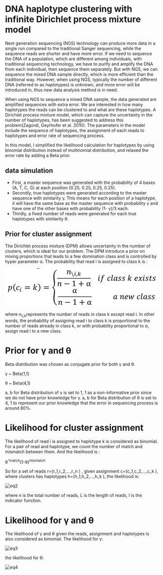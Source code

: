 # DNA haplotype clustering with infinite Dirichlet process mixture model

Next generation sequencing (NGS) technology can produce more data in a single run compared to the traditional Sanger sequencing, while the sequence reads are shorter and have more error. If we need to sequence the DNA of a population, which are different among individuals, with traditional sequencing technology, we have to purify and amplify the DNA from each individual, then sequence them separately. But with NGS, we can sequence the mixed DNA sample directly, which is more efficient than the traditional way. However, when using NGS, typically the number of different DNA (referred to as haplotypes) is unknown, and more error will be introduced in, thus new data analysis method is in need.

When using NGS to sequence a mixed DNA sample, the data generated are amplified sequences with extra error. We are interested in how many haplotypes the reads can be clustered to and what are these haplotypes. A Dirichlet process mixture model, which can capture the uncertainty in the number of haplotypes, has been suggested to address this problem(Zagordi, Geyrhofer et al. 2010). The parameters in the model include the sequence of haplotypes, the assignment of each reads to haplotypes and error rate of sequencing process. 

In this model, I simplified the likelihood calculation for haplotypes by using binomial distribution instead of multinomial distribution, and relaxed the error rate by adding a Beta prior. 

## data simulation
- First, a master sequence was generated with the probability of 4 bases (A, T, C, G) at each position (0.25, 0.25, 0.25, 0.25). 
- Secondly, true haplotypes were generated according to the master sequence with similarity γ. This means for each position of a haplotype, it will have the same base as the master sequence with probability γ and have one of the other bases with probability (1- γ)/3 each. 
- Thirdly, a fixed number of reads were generated for each true haplotypes with similarity θ.

## Prior for cluster assignment
The Dirichlet process mixture (DPM) allows uncertainty in the number of clusters, which is ideal for our problem. The DPM introduce a prior on mixing proportions that leads to a few domination class and is controlled by hyper parameter α. The probability that read i is assigned to class k is :

![eq1](img/eq1.png )

 where 𝑛<sub>\i,k</sub>represents the number of reads in class k except read i. In other words, the probability of assigning read i to class k is proportional to the number of reads already in class k, or with probability proportional to α, assign read i to a new class.
 
# Prior for γ and θ
Beta distribution was chosen as conjugate prior for both γ and θ.

γ ~ Beta(1,1)

θ ~ Beta(4,1)

a, b for Beta distribution of γ is set to 1, 1 as a non-informative prior since we do not have prior knowledge for γ. a, b for Beta distribution of θ is set to 4, 1 to represent our prior knowledge that the error in sequencing process is around 80%.

# Likelihood for cluster assignment
The likelihood of read i is assigned to haplotype k is considered as binomial. For a pair of read and haplotype, we count the number of match and mismatch between them. And the likelihood is :

θ<sup>^match</sup>(1-θ)<sup>mismatch</sup>

So for a set of reads r=(r_1,r_2,…,r_n )  , given assignment c=(c_1,c_2,…,c_k ), where clusters has haplotypes h=(h_1,h_2,…,h_k ), the likelihood is:

![eq2](img/eq2.jpg?raw=true )

where n is the total number of reads, L is the length of reads, I is the indicator function.

# Likelihood for γ and θ
The likelihood of γ and θ given the reads, assignment and haplotypes is also considered as binomial. The likelihood for γ:

![eq3](img/eq3.jpg?raw=true )

the likelihood for θ:

![eq4](img/eq4.jpg?raw=true )

